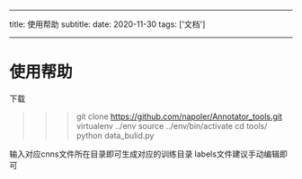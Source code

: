 
---
title: 使用帮助
subtitle: 
date: 2020-11-30
tags: ['文档']

---


使用帮助
=============

下载

>>> git clone https://github.com/napoler/Annotator_tools.git
>>> virtualenv ../env
>>> source ../env/bin/activate
>>> cd tools/ 
>>> python data_bulid.py

输入对应cnns文件所在目录即可生成对应的训练目录
labels文件建议手动编辑即可








